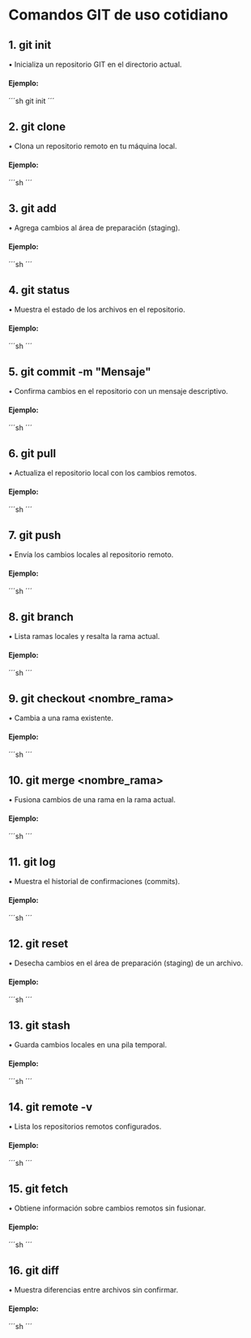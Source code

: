 #	Comandos GIT de uso cotidiano


##	1.	git init
•	Inicializa un repositorio GIT en el directorio actual. <br>
####	Ejemplo:
´´´sh
git init
´´´
##	2.	git clone <URL>
•	Clona un repositorio remoto en tu máquina local. <br>
####	Ejemplo:
´´´sh
´´´
##	3.	git add <archivo>
•	Agrega cambios al área de preparación (staging). <br>
####	Ejemplo:
´´´sh
´´´
##	4.	git status
•	Muestra el estado de los archivos en el repositorio. <br>
####	Ejemplo:
´´´sh
´´´
##	5.	git commit -m "Mensaje"
•	Confirma cambios en el repositorio con un mensaje descriptivo. <br>
####	Ejemplo:
´´´sh
´´´
##	6.	git pull
•	Actualiza el repositorio local con los cambios remotos. <br>
####	Ejemplo:
´´´sh
´´´
##	7.	git push
•	Envía los cambios locales al repositorio remoto. <br>
####	Ejemplo:
´´´sh
´´´
##	8.	git branch
•	Lista ramas locales y resalta la rama actual. <br>
####	Ejemplo:
´´´sh
´´´
##	9.	git checkout <nombre_rama>
•	Cambia a una rama existente. <br>
####	Ejemplo:
´´´sh
´´´
##	10.	git merge <nombre_rama>
•	Fusiona cambios de una rama en la rama actual. <br>
####	Ejemplo:
´´´sh
´´´
##	11.	git log
•	Muestra el historial de confirmaciones (commits). <br>
####	Ejemplo:
´´´sh
´´´
##	12.	git reset <archivo>
•	Desecha cambios en el área de preparación (staging) de un archivo. <br>
####	Ejemplo:
´´´sh
´´´
##	13.	git stash
•	Guarda cambios locales en una pila temporal. <br>
####	Ejemplo:
´´´sh
´´´
##	14.	git remote -v
•	Lista los repositorios remotos configurados. <br>
####	Ejemplo:
´´´sh
´´´
##	15.	git fetch
•	Obtiene información sobre cambios remotos sin fusionar. <br>
####	Ejemplo:
´´´sh
´´´
##	16.	git diff
•	Muestra diferencias entre archivos sin confirmar. <br>
####	Ejemplo:
´´´sh
´´´


